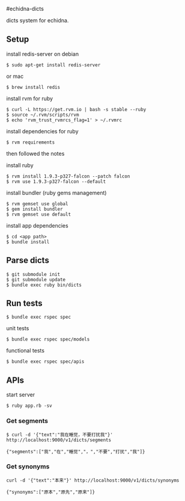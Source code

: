 #echidna-dicts

dicts system for echidna.

## Setup

install redis-server on debian

```
$ sudo apt-get install redis-server
```

or mac

```
$ brew install redis
```

install rvm for ruby

```
$ curl -L https://get.rvm.io | bash -s stable --ruby
$ source ~/.rvm/scripts/rvm
$ echo 'rvm_trust_rvmrcs_flag=1' > ~/.rvmrc
```

install dependencies for ruby

```
$ rvm requirements
```

then followed the notes

install ruby

```
$ rvm install 1.9.3-p327-falcon --patch falcon
$ rvm use 1.9.3-p327-falcon --default
```

install bundler (ruby gems management)

```
$ rvm gemset use global
$ gem install bundler
$ rvm gemset use default
```

install app dependencies

```
$ cd <app path>
$ bundle install
```

## Parse dicts

```
$ git submodule init
$ git submodule update
$ bundle exec ruby bin/dicts
```

## Run tests

```
$ bundle exec rspec spec
```

unit tests

```
$ bundle exec rspec spec/models
```

functional tests

```
$ bundle exec rspec spec/apis
```

## APIs

start server

```
$ ruby app.rb -sv
```

### Get segments

```
$ curl -d '{"text":"我在睡觉，不要打扰我"}' http://localhost:9000/v1/dicts/segments

{"segments":["我","在","睡觉","，","不要","打扰","我"]}
```

### Get synonyms

```
curl -d '{"text":"本来"}' http://localhost:9000/v1/dicts/synonyms

{"synonyms":["原本","原先","原来"]}
```
